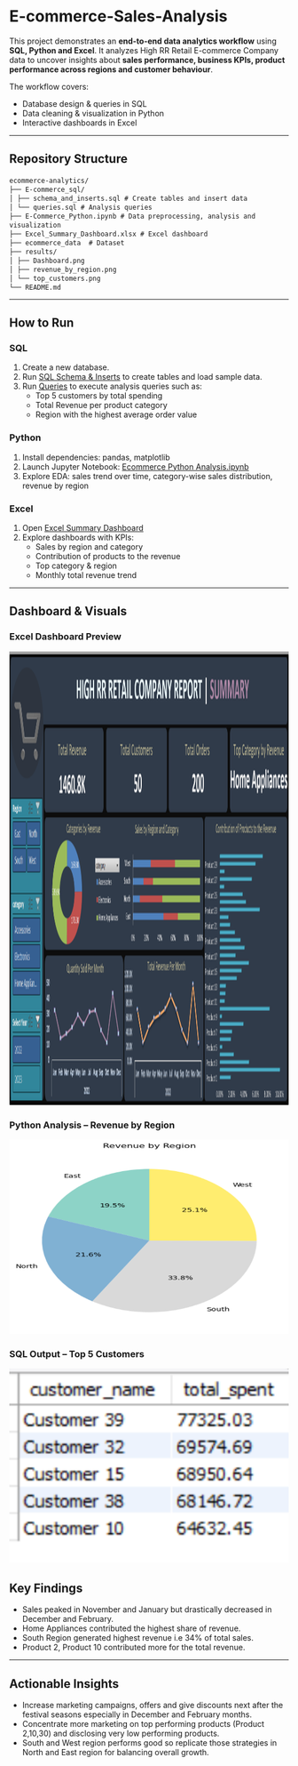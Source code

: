# E-commerce-Sales-Analysis
This project demonstrates an **end-to-end data analytics workflow** using **SQL, Python and Excel**.
It analyzes High RR Retail E-commerce Company data to uncover insights about **sales performance, business KPIs, product performance across regions and customer behaviour**.

The workflow covers: 
- Database design & queries in SQL  
- Data cleaning & visualization in Python  
- Interactive dashboards in Excel

---

## Repository Structure
```text
ecommerce-analytics/
├── E-commerce_sql/
│ ├── schema_and_inserts.sql # Create tables and insert data
│ └── queries.sql # Analysis queries
├── E-Commerce_Python.ipynb # Data preprocessing, analysis and visualization
├── Excel_Summary_Dashboard.xlsx # Excel dashboard
├── ecommerce_data  # Dataset
├── results/
│ ├── Dashboard.png
│ ├── revenue_by_region.png
│ └── top_customers.png
└── README.md
```

---

## How to Run
### SQL
1. Create a new database.  
2. Run [SQL Schema & Inserts](https://github.com/dineshreddy0403/E-commerce-Sales-Analysis/blob/main/E-commerce_sql/schema_and_inserts.sql) to create tables and load sample data.  
3. Run [Queries](https://github.com/dineshreddy0403/E-commerce-Sales-Analysis/blob/main/E-commerce_sql/queries.sql) to execute analysis queries such as:  
   - Top 5 customers by total spending  
   - Total Revenue per product category
   - Region with the highest average order value
### Python
1. Install dependencies: pandas, matplotlib
2. Launch Jupyter Notebook: [Ecommerce Python Analysis.ipynb](https://github.com/dineshreddy0403/E-commerce-Sales-Analysis/blob/main/E-Commerce_Python.ipynb)
3. Explore EDA: sales trend over time, category-wise sales distribution, revenue by region
### Excel
1. Open [Excel Summary Dashboard](https://github.com/dineshreddy0403/E-commerce-Sales-Analysis/blob/main/Excel_Summary_Dashboard.xlsx)
2. Explore dashboards with KPIs:
   - Sales by region and category
   - Contribution of products to the revenue
   - Top category & region
   - Monthly total revenue trend

---

## Dashboard & Visuals

### Excel Dashboard Preview
<img width="1765" height="816" alt="Excel_Dashboard" src="https://github.com/dineshreddy0403/E-commerce-Sales-Analysis/blob/main/Results/Dashboard.png" />


### Python Analysis – Revenue by Region
<img width="600" height="350" alt="Excel_Dashboard" src="https://github.com/dineshreddy0403/E-commerce-Sales-Analysis/blob/main/Results/revenue_by_region.png" />

### SQL Output – Top 5 Customers
<img width="600" height="350" alt="Excel_Dashboard" src="https://github.com/dineshreddy0403/E-commerce-Sales-Analysis/blob/main/Results/top_customers.png" />

## Key Findings
- Sales peaked in November and January but drastically decreased in December and February.
- Home Appliances contributed the highest share of revenue.
- South Region generated highest revenue i.e 34% of total sales.
- Product 2, Product 10 contributed more for the total revenue.

---

## Actionable Insights
- Increase marketing campaigns, offers and give discounts next after the festival seasons especially in December and February months.
- Concentrate more marketing on top performing products (Product 2,10,30) and disclosing very low performing products.
- South and West region performs good so replicate those strategies in North and East region for balancing overall growth.

